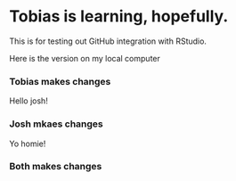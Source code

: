 # Tobias is learning, hopefully.

This is for testing out GitHub integration with RStudio.

Here is the version on my local computer


### Tobias makes changes

Hello josh!

### Josh mkaes changes

Yo homie! 

### Both makes changes